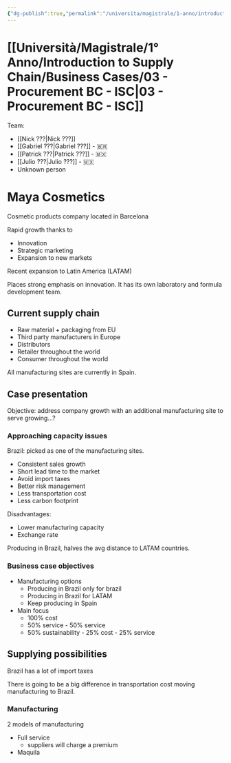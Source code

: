 ```yaml
---
{"dg-publish":true,"permalink":"/universita/magistrale/1-anno/introduction-to-supply-chain/business-cases/03-procurement-bc-isc/"}
---
```



# [[Università/Magistrale/1° Anno/Introduction to Supply Chain/Business Cases/03 - Procurement BC - ISC\|03 - Procurement BC - ISC]]

Team:
- [[Nick ???\|Nick ???]]
- [[Gabriel ???\|Gabriel ???]] - 🇧🇷
- [[Patrick ???\|Patrick ???]] - 🇲🇽 
- [[Julio ???\|Julio ???]] - 🇲🇽
- Unknown person

# Maya Cosmetics

Cosmetic products company located in Barcelona

Rapid growth thanks to 
- Innovation
- Strategic marketing
- Expansion to new markets

Recent expansion to Latin America (LATAM)

Places strong emphasis on innovation. It has its own laboratory and formula development team.

## Current supply chain

- Raw material + packaging from EU
- Third party manufacturers in Europe
- Distributors
- Retailer throughout the world
- Consumer throughout the world

All manufacturing sites are currently in Spain.


## Case presentation

Objective: address company growth with an additional manufacturing site to serve growing...?

### Approaching capacity issues

Brazil: picked as one of the manufacturing sites.
- Consistent sales growth
- Short lead time to the market
- Avoid import taxes
- Better risk management
- Less transportation cost
- Less carbon footprint

Disadvantages:
- Lower manufacturing capacity
- Exchange rate


Producing in Brazil, halves the avg distance to LATAM countries.

### Business case objectives

- Manufacturing options
	- Producing in Brazil only for brazil
	- Producing in Brazil for LATAM
	- Keep producing in Spain
- Main focus
	- 100% cost
	- 50% service - 50% service
	- 50% sustainability - 25% cost - 25% service


## Supplying possibilities


Brazil has a lot of import taxes

There is going to be a big difference in transportation cost moving manufacturing to Brazil.

### Manufacturing

2 models of manufacturing
- Full service
	- suppliers will charge a premium
- Maquila
